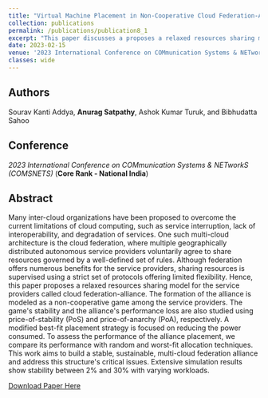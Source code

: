 ```yaml
---
title: "Virtual Machine Placement in Non-Cooperative Cloud Federation-Alliance"
collection: publications
permalink: /publications/publication8_1
excerpt: "This paper discusses a proposes a relaxed resources sharing model for the service providers called cloud federation-alliance."
date: 2023-02-15
venue: '2023 International Conference on COMmunication Systems & NETworkS (COMSNETS), Bangalore, India'
classes: wide
---
```

## Authors
Sourav Kanti Addya, **Anurag Satpathy**, Ashok Kumar Turuk, and Bibhudatta Sahoo
 

## Conference
*2023 International Conference on COMmunication Systems & NETworkS (COMSNETS)* (**Core Rank - National India**)


## Abstract
Many inter-cloud organizations have been proposed to overcome the current limitations of cloud computing, such as service interruption, lack of interoperability, and degradation of services. One such multi-cloud architecture is the cloud federation, where multiple geographically distributed autonomous service providers voluntarily agree to share resources governed by a well-defined set of rules. Although federation offers numerous benefits for the service providers, sharing resources is supervised using a strict set of protocols offering limited flexibility. Hence, this paper proposes a relaxed resources sharing model for the service providers called cloud federation-alliance. The formation of the alliance is modeled as a non-cooperative game among the service providers. The game's stability and the alliance's performance loss are also studied using price-of-stability (PoS) and price-of-anarchy (PoA), respectively. A modified best-fit placement strategy is focused on reducing the power consumed. To assess the performance of the alliance placement, we compare its performance with random and worst-fit allocation techniques. This work aims to build a stable, sustainable, multi-cloud federation alliance and address this structure's critical issues. Extensive simulation results show stability between 2% and 30% with varying workloads.

[Download Paper Here](https://ieeexplore.ieee.org/document/10041420)
